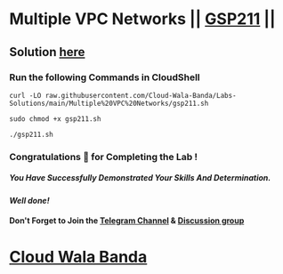 # Multiple VPC Networks || [GSP211](https://www.cloudskillsboost.google/focuses/22772?parent=catalog) ||

## Solution [here](https://youtu.be/lryqgJ_C_uw)

### Run the following Commands in CloudShell

```
curl -LO raw.githubusercontent.com/Cloud-Wala-Banda/Labs-Solutions/main/Multiple%20VPC%20Networks/gsp211.sh

sudo chmod +x gsp211.sh

./gsp211.sh
```

### Congratulations 🎉 for Completing the Lab !

##### *You Have Successfully Demonstrated Your Skills And Determination.*

#### *Well done!*

#### Don't Forget to Join the [Telegram Channel](https://t.me/cloudwalabanda) & [Discussion group](https://t.me/cloudwalabandachats)

# [Cloud Wala Banda](https://www.youtube.com/@cloudwalabanda)
